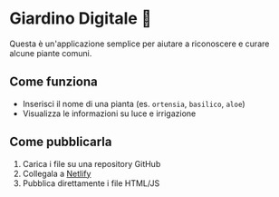 # Giardino Digitale 🌿

Questa è un'applicazione semplice per aiutare a riconoscere e curare alcune piante comuni.

## Come funziona

- Inserisci il nome di una pianta (es. `ortensia`, `basilico`, `aloe`)
- Visualizza le informazioni su luce e irrigazione

## Come pubblicarla

1. Carica i file su una repository GitHub
2. Collegala a [Netlify](https://www.netlify.com/)
3. Pubblica direttamente i file HTML/JS
